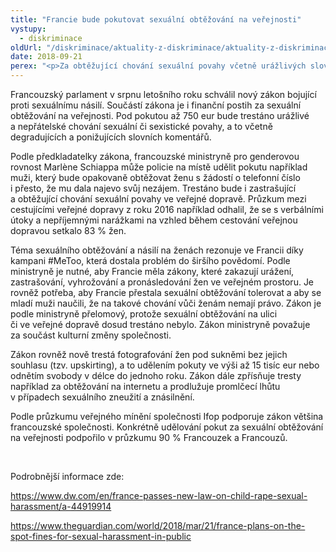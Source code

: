 ```yaml
---
title: "Francie bude pokutovat sexuální obtěžování na veřejnosti"
vystupy:
  - diskriminace
oldUrl: "/diskriminace/aktuality-z-diskriminace/aktuality-z-diskriminace-2018/francie-bude-pokutovat-sexualni-obtezovani-na-verejnosti/"
date: 2018-09-21
perex: "<p>Za obtěžující chování sexuální povahy včetně urážlivých slovních projevů může být udělena pokuta až do výše 750 eur.</p>"
---
```


<!-- imported from the old website -->

<p>Francouzský parlament v srpnu letošního roku schválil nový zákon bojující proti sexuálnímu násilí. Součástí zákona je i finanční postih za sexuální obtěžování na veřejnosti. Pod pokutou až 750 eur bude trestáno urážlivé a nepřátelské chování sexuální či sexistické povahy, a to včetně degradujících a ponižujících slovních komentářů. </p> <p>Podle předkladatelky zákona, francouzské ministryně pro genderovou rovnost Marlène Schiappa může policie na místě udělit pokutu například muži, který bude opakovaně obtěžovat ženu s žádostí o telefonní číslo i přesto, že mu dala najevo svůj nezájem. Trestáno bude i zastrašující a obtěžující chování sexuální povahy ve veřejné dopravě. Průzkum mezi cestujícími veřejné dopravy z roku 2016 například odhalil, že se s verbálními útoky a nepříjemnými narážkami na vzhled během cestování veřejnou dopravou setkalo 83 % žen.</p> <p>Téma sexuálního obtěžování a násilí na ženách rezonuje ve Francii díky kampani #MeToo, která dostala problém do širšího povědomí. Podle ministryně je nutné, aby Francie měla zákony, které zakazují urážení, zastrašování, vyhrožování a pronásledování žen ve veřejném prostoru. Je rovněž potřeba, aby Francie přestala sexuální obtěžování tolerovat a aby se mladí muži naučili, že na takové chování vůči ženám nemají právo. Zákon je podle ministryně přelomový, protože sexuální obtěžování na ulici či ve veřejné dopravě dosud trestáno nebylo. Zákon ministryně považuje za součást kulturní změny společnosti.</p> <p>Zákon rovněž nově trestá fotografování žen pod sukněmi bez jejich souhlasu (tzv. upskirting), a to udělením pokuty ve výši až 15 tisíc eur nebo odnětím svobody v délce do jednoho roku. Zákon dále zpřísňuje tresty například za obtěžování na internetu a prodlužuje promlčecí lhůtu v případech sexuálního zneužití a znásilnění.</p> <p>Podle průzkumu veřejného mínění společnosti Ifop podporuje zákon většina francouzské společnosti. Konkrétně udělování pokut za sexuální obtěžování na veřejnosti podpořilo v průzkumu 90 % Francouzek a Francouzů.</p> <p> </p> <p>Podrobnější informace zde:</p> <p><a href="https://www.dw.com/en/france-passes-new-law-on-child-rape-sexual-harassment/a-44919914" target="_blank">https://www.dw.com/en/france-passes-new-law-on-child-rape-sexual-harassment/a-44919914</a></p> <p><a href="https://www.theguardian.com/world/2018/mar/21/france-plans-on-the-spot-fines-for-sexual-harassment-in-public" target="_blank">https://www.theguardian.com/world/2018/mar/21/france-plans-on-the-spot-fines-for-sexual-harassment-in-public</a></p>
